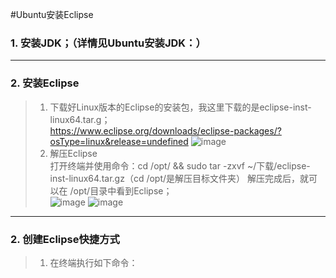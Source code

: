 #Ubuntu安装Eclipse
### 1. 安装JDK；（详情见Ubuntu安装JDK：）
---
### 2. 安装Eclipse
> 1. 下载好Linux版本的Eclipse的安装包，我这里下载的是eclipse-inst-linux64.tar.g；  
https://www.eclipse.org/downloads/eclipse-packages/?osType=linux&release=undefined
![image](http://note.youdao.com/yws/api/personal/file/6F24800BAD824093B0DBA9F530DFDB4E?method=download&shareKey=d9da85e8c9f587a59d67e76bf707258e)
> 2. 解压Eclipse  
打开终端并使用命令：cd /opt/ && sudo tar -zxvf ~/下载/eclipse-inst-linux64.tar.gz（cd /opt/是解压目标文件夹）
解压完成后，就可以在 /opt/目录中看到Eclipse；  
![image](http://note.youdao.com/yws/api/personal/file/B392D6E468024DA9B0457F1F3CCD9DE4?method=download&shareKey=56076f35bffa46b9fba37b4615e30bcb)
![image](http://note.youdao.com/favicon.ico)
---
### 2. 创建Eclipse快捷方式
> 1. 在终端执行如下命令：


